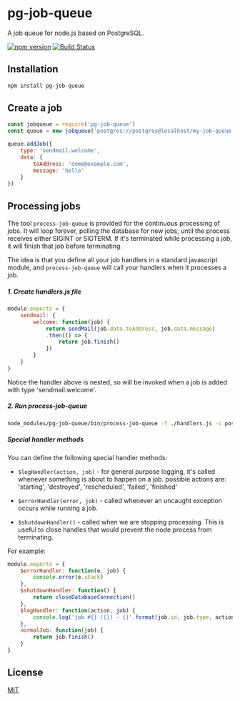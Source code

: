 # pg-job-queue

A job queue for node.js based on PostgreSQL.

[![npm version](https://badge.fury.io/js/pg-job-queue.svg)](https://badge.fury.io/js/pg-job-queue)
[![Build Status](https://travis-ci.org/jameshy/pg-job-queue.svg?branch=master)](https://travis-ci.org/jameshy/pg-job-queue)


## Installation
```bash
npm install pg-job-queue
```

## Create a job

```javascript
const jobqueue = require('pg-job-queue')
const queue = new jobqueue('postgres://postgres@localhost/my-job-queue')

queue.addJob({
    type: 'sendmail.welcome',
    data: {
        toAddress: 'demo@example.com',
        message: 'hello'
    }
})
```


## Processing jobs

The tool `process-job-queue` is provided for the continuous processing of jobs.  It will loop forever, polling the database for new jobs, until the process receives either SIGINT or SIGTERM.  If it's terminated while processing a job, it will finish that job before terminating.

The idea is that you define all your job handlers in a standard javascript module, and `process-job-queue` will call your handlers when it processes a job.

##### 1. Create handlers.js file
```javascript
module.exports = {
    sendmail: {
        welcome: function(job) {
            return sendMail(job.data.toAddress, job.data.message)
            .then(() => {
                return job.finish()
            })
        }
    }
}
```

Notice the handler above is nested, so will be invoked when a job is added with type 'sendmail.welcome'.

##### 2. Run process-job-queue
```bash
node_modules/pg-job-queue/bin/process-job-queue -f ./handlers.js -c postgres://postgres@localhost/my-job-queue
```

##### Special handler methods
You can define the following special handler methods:

* `$logHandler(action, job)` - for general purpose logging, it's called whenever something is about to happen on a job.  possible actions are: 'starting', 'destroyed', 'rescheduled', 'failed', 'finished'

* `$errorHandler(error, job)` - called whenever an uncaught exception occurs while running a job.

* `$shutdownHandler()` - called when we are stopping processing.  This is useful to close handles that would prevent the node process from terminating.

For example:
```javascript
module.exports = {
    $errorHandler: function(e, job) {
        console.error(e.stack)
    },
    $shutdownHandler: function() {
        return closeDatabaseConnection()
    },
    $logHandler: function(action, job) {
        console.log('job #{} ({}) - {}'.format(job.id, job.type, action))
    },
    normalJob: function(job) {
        return job.finish()
    }
}
```

## License
[MIT](LICENSE)
